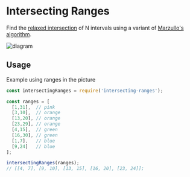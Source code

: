 # Intersecting Ranges
Find the [relaxed intersection](https://en.wikipedia.org/wiki/Relaxed_intersection) of N intervals using a variant of [Marzullo's algorithm](https://en.wikipedia.org/wiki/Marzullo%27s_algorithm).

![diagram](https://i.imgur.com/IqhI22a.png)

## Usage
Example using ranges in the picture

```js
const intersectingRanges = require('intersecting-ranges');

const ranges = [
  [1,31],  // pink
  [3,10],  // orange
  [13,20], // orange
  [23,29], // orange
  [4,15],  // green
  [16,30], // green
  [1,7],   // blue
  [9,24]   // blue
];

intersectingRanges(ranges);
// [[4, 7], [9, 10], [13, 15], [16, 20], [23, 24]];
```
